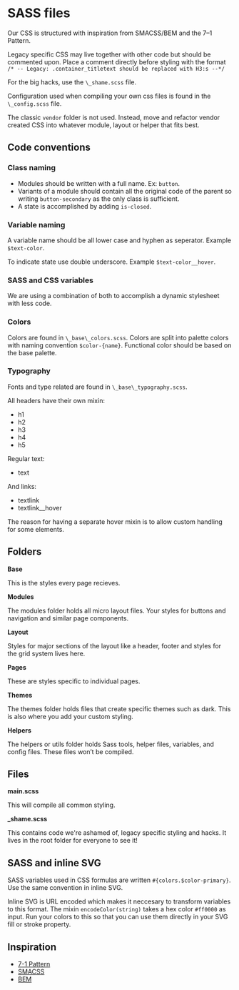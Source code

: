 # SASS files

Our CSS is structured with inspiration from SMACSS/BEM and the 7–1 Pattern.

Legacy specific CSS may live together with other code but should be commented upon. Place a comment directly before styling with the format `/* -- Legacy: .container_titletext should be replaced with H3:s --*/`

For the big hacks, use the `\_shame.scss` file.

Configuration used when compiling your own css files is found in the `\_config.scss` file.

The classic `vendor` folder is not used. Instead, move and refactor vendor created CSS into whatever module, layout or helper that fits best.

## Code conventions

### Class naming

- Modules should be written with a full name. Ex: `button`.
- Variants of a module should contain all the original code of the parent so writing `button-secondary` as the only class is sufficient.
- A state is accomplished by adding `is-closed`.

### Variable naming

A variable name should be all lower case and hyphen as seperator. Example `$text-color`.

To indicate state use double underscore. Example `$text-color__hover`.

### SASS and CSS variables

We are using a combination of both to accomplish a dynamic stylesheet with less code.

### Colors

Colors are found in `\_base\_colors.scss`. Colors are split into palette colors with naming convention `$color-{name}`. Functional color should be based on the base palette. 

### Typography

Fonts and type related are found in  `\_base\_typography.scss`.

All headers have their own mixin:
- h1
- h2
- h3
- h4
- h5

Regular text:
- text

And links:
- textlink
- textlink__hover

The reason for having a separate hover mixin is to allow custom handling for some elements.

## Folders

**Base**

This is the styles every page recieves.

**Modules**

The modules folder holds all micro layout files. Your styles for buttons and navigation and similar page components.

**Layout**

Styles for major sections of the layout like a header, footer and styles for the grid system lives here.

**Pages**

These are styles specific to individual pages.

**Themes**

The themes folder holds files that create specific themes such as dark. This is also where you add your custom styling.

**Helpers**

The helpers or utils folder holds Sass tools, helper files, variables, and config files. These files won’t be compiled.

## Files

**main.scss**

This will compile all common styling.

**_shame.scss**

This contains code we're ashamed of, legacy specific styling and hacks. It lives in the root folder for everyone to see it!


## SASS and inline SVG

SASS variables used in CSS formulas are written `#{colors.$color-primary}`. Use the same convention in inline SVG. 

Inline SVG is URL encoded which makes it neccesary to transform variables to this format. The mixin `encodeColor(string)` takes a hex color `#ff0000` as input. Run your colors to this so that you can use them directly in your SVG fill or stroke property.
 
## Inspiration

- [7-1 Pattern](https://sass-guidelin.es/#the-7-1-pattern)
- [SMACSS](http://smacss.com/book/)
- [BEM](https://en.bem.info/)
